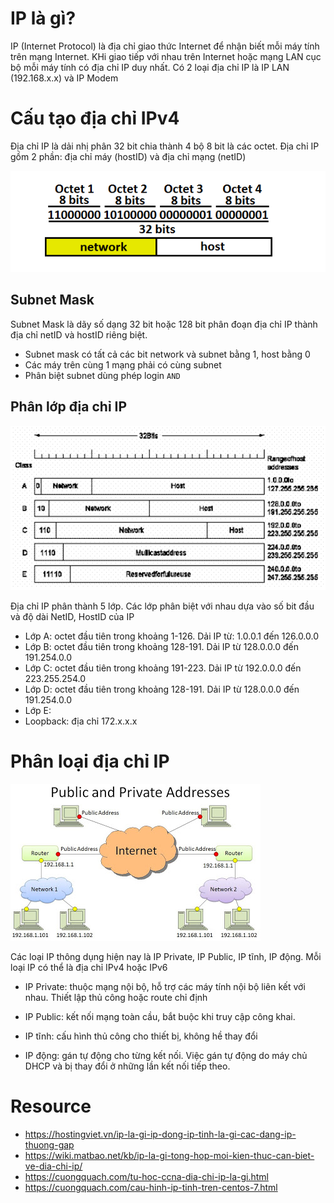 # IP là gì?
IP (Internet Protocol) là địa chỉ giao thức Internet để nhận biết mỗi máy tính trên mạng Internet. KHi giao tiếp với nhau trên Internet hoặc mạng LAN cục bộ mỗi máy tính có địa chỉ IP duy nhất.
Có 2 loại địa chỉ IP là IP LAN (192.168.x.x) và IP Modem

# Cấu tạo địa chỉ IPv4
Địa chỉ IP là dải nhị phân 32 bit chia thành 4 bộ 8 bit là các octet.
Địa chỉ IP gồm 2 phần: địa chỉ máy (hostID) và địa chỉ mạng (netID)

![IP](images/octet.PNG)

## Subnet Mask
Subnet Mask là dãy số dạng 32 bit hoặc 128 bit phân đoạn địa chỉ IP thành địa chỉ netID và hostID riêng biệt.
- Subnet mask có tất cả các bit network và subnet bằng 1, host bằng 0
- Các máy trên cùng 1 mạng phải có cùng subnet
- Phân biệt subnet dùng phép login `AND`


## Phân lớp địa chỉ IP
![IP](images/classIP.png)

Địa chỉ IP phân thành 5 lớp. Các lớp phân biệt với nhau dựa vào số bit đầu và độ dài NetID, HostID của IP

- Lớp A: octet đầu tiên trong khoảng 1-126. Dải IP từ: 1.0.0.1 đến 126.0.0.0
- Lớp B: octet đầu tiên trong khoảng 128-191. Dải IP từ 128.0.0.0 đến 191.254.0.0
- Lớp C: octet đầu tiên trong khoảng 191-223. Dải IP từ 192.0.0.0 đến 223.255.254.0
- Lớp D: octet đầu tiên trong khoảng 128-191. Dải IP từ 128.0.0.0 đến 191.254.0.0
- Lớp E:
- Loopback: địa chỉ 172.x.x.x

# Phân loại địa chỉ IP

![IP](images/pub_private_IP.jpg)

 Các loại IP thông dụng hiện nay là IP Private, IP Public, IP tĩnh, IP động. Mỗi loại IP có thể là địa chỉ IPv4 hoặc IPv6

- IP Private: thuộc mạng nội bộ, hỗ trợ các máy tính nội bộ liên kết với nhau. Thiết lập thủ công hoặc route chỉ định
- IP Public: kết nối mạng toàn cầu, bắt buộc khi truy cập công khai.

- IP tĩnh: cấu hình thủ công cho thiết bị, không hề thay đổi

- IP động: gán tự động cho từng kết nối. Việc gán tự động do máy chủ DHCP và bị thay đổi ở những lần kết nối tiếp theo.



# Resource 
- https://hostingviet.vn/ip-la-gi-ip-dong-ip-tinh-la-gi-cac-dang-ip-thuong-gap
- https://wiki.matbao.net/kb/ip-la-gi-tong-hop-moi-kien-thuc-can-biet-ve-dia-chi-ip/
- https://cuongquach.com/tu-hoc-ccna-dia-chi-ip-la-gi.html
- https://cuongquach.com/cau-hinh-ip-tinh-tren-centos-7.html